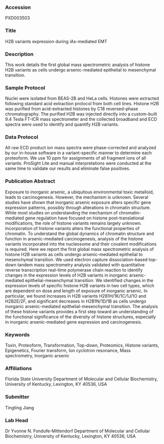 ### Accession
PXD003503

### Title
H2B variants expression during iAs-mediated EMT

### Description
This work details the first global mass spectrometric analysis of histone H2B variants as cells undergo arsenic-mediated epithelial to mesenchymal transition.

### Sample Protocol
Nuclei were isolated from BEAS-2B and HeLa cells. Histones were extracted following standard acid extraction protocol from both cell lines. Histone H2B was purified from acid-extracted histones by C18 reversed-phase chromatography. The purified H2B was injected directly into a custom-built 9.4 Tesla FT-ICR mass spectrometer and the collected broadband and ECD spectra were used to identify and quantify H2B variants.

### Data Protocol
All raw ECD product ion mass spectra were phase-corrected and analyzed by our in-house software in a variant-specific manner to determine each proteoform. We use 10 ppm for assignments of all fragment ions of all variants. ProSight Lite and manual interpretations were conducted at the same time to validate our results and eliminate false positives.

### Publication Abstract
Exposure to inorganic arsenic, a ubiquitous environmental toxic metalloid, leads to carcinogenesis. However, the mechanism is unknown. Several studies have shown that inorganic arsenic exposure alters specific gene expression patterns, possibly through alterations in chromatin structure. While most studies on understanding the mechanism of chromatin-mediated gene regulation have focused on histone post-translational modifications, the role of histone variants remains largely unknown. Incorporation of histone variants alters the functional properties of chromatin. To understand the global dynamics of chromatin structure and function in arsenic-mediated carcinogenesis, analysis of the histone variants incorporated into the nucleosome and their covalent modifications is required. Here we report the first global mass spectrometric analysis of histone H2B variants as cells undergo arsenic-mediated epithelial to mesenchymal transition. We used electron capture dissociation-based top-down tandem mass spectrometry analysis validated with quantitative reverse transcription real-time polymerase chain reaction to identify changes in the expression levels of H2B variants in inorganic arsenic-mediated epithelial-mesenchymal transition. We identified changes in the expression levels of specific histone H2B variants in two cell types, which are dependent on dose and length of exposure of inorganic arsenic. In particular, we found increases in H2B variants H2B1H/1K/1C/1J/1O and H2B2E/2F, and significant decreases in H2B1N/1D/1B as cells undergo inorganic arsenic-mediated epithelial-mesenchymal transition. The analysis of these histone variants provides a first step toward an understanding of the functional significance of the diversity of histone structures, especially in inorganic arsenic-mediated gene expression and carcinogenesis.

### Keywords
Toxin, Proteoform, Transformation, Top-down, Proteomics, Histone variants, Epigenetics, Fourier transform, Ion cyclotron resonance, Mass spectrometry, Inorganic arsenic

### Affiliations
Florida State University
Department of Molecular and Cellular Biochemistry, University of Kentucky, Lexington, KY 40536, USA

### Submitter
Tingting Jiang

### Lab Head
Dr Yvonne N. Fondufe-Mittendorf
Department of Molecular and Cellular Biochemistry, University of Kentucky, Lexington, KY 40536, USA



